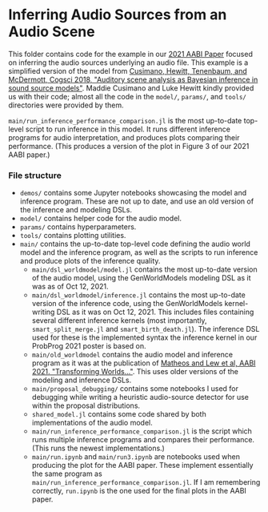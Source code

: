 # Inferring Audio Sources from an Audio Scene

This folder contains code for the example in our [2021 AABI Paper](http://people.eecs.berkeley.edu/~russell/papers/aabi21-oupm.pdf)
focused on inferring the audio sources underlying an audio file.
This example is a simplified version of the model from [Cusimano, Hewitt, Tenenbaum, and McDermott, Cogsci 2018, "Auditory scene analysis as Bayesian inference in sound source models"](http://www.mit.edu/~mcusi/basa/mcusi_lbh_basa_summary.pdf).
Maddie Cusimano and Luke Hewitt kindly provided us with their code;
almost all the code in the `model/`, `params/`, and `tools/` directories
were provided by them.

`main/run_inference_performance_comparison.jl` is the most up-to-date top-level script to run inference
in this model.
It runs different inference programs for audio interpretation, and produces plots comparing their performance.
(This produces a version of the plot in Figure 3 of our 2021 AABI paper.)

### File structure

- `demos/` contains some Jupyter notebooks showcasing the model and inference program.  These are not up to date, and use an old version of the inference and modeling DSLs.
- `model/` contains helper code for the audio model.
- `params/` contains hyperparameters.
- `tools/` contains plotting utilities.
- `main/` contains the up-to-date top-level code defining the audio world model and the inference program, as well as the scripts to run inference and produce plots of the inference quality.
  - `main/dsl_worldmodel/model.jl` contains the most up-to-date version of the audio model, using the GenWorldModels modeling DSL as it was as of Oct 12, 2021.
  - `main/dsl_worldmodel/inference.jl` contains the most up-to-date version of the inference code, using the GenWorldModels kernel-writing DSL as it was on Oct 12, 2021.  This includes files containing several different inference kernels (most importantly, `smart_split_merge.jl` and `smart_birth_death.jl`).  The inference DSL used for these is the implemented syntax the inference
  kernel in our ProbProg 2021 poster is based on.
  - `main/old_worldmodel` contains the audio model and inference program as it was at the
  publication of [Matheos and Lew et al, AABI 2021. "Transforming Worlds..."](http://people.eecs.berkeley.edu/~russell/papers/aabi21-oupm.pdf).  This uses older versions of the modeling and inference DSLs.
  - `main/proposal_debugging/` contains some notebooks I used for debugging while writing a heuristic audio-source detector for use within the proposal distributions.
  - `shared_model.jl` contains some code shared by both implementations of the audio model.
  - `main/run_inference_performance_comparison.jl` is the script which runs multiple inference programs and compares their performance.  (This runs the newest implementations.)
  - `main/run.ipynb` and `main/run3.ipynb` are notebooks
  used when producing the plot for the AABI paper.  These implement essentially the same program as `main/run_inference_performance_comparison.jl`.  If I am remembering correctly, `run.ipynb` is the one used for the final plots in the AABI paper.